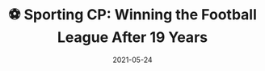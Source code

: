 ---
title: "⚽ Sporting CP: Winning the Football League After 19 Years"
date: 2021-05-24
published: false
tags: ['EDA']
description: ''
---